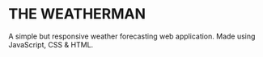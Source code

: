 #  THE WEATHERMAN
A simple but responsive weather forecasting web application. Made using JavaScript, CSS & HTML. 
